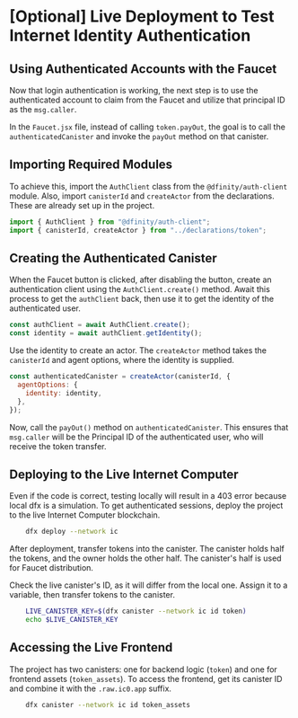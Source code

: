 # [Optional] Live Deployment to Test Internet Identity Authentication

## Using Authenticated Accounts with the Faucet

Now that login authentication is working, the next step is to use the authenticated account to claim from the Faucet and utilize that principal ID as the `msg.caller`.

In the `Faucet.jsx` file, instead of calling `token.payOut`, the goal is to call the `authenticatedCanister` and invoke the `payOut` method on that canister.

## Importing Required Modules

To achieve this, import the `AuthClient` class from the `@dfinity/auth-client` module. Also, import `canisterId` and `createActor` from the declarations. These are already set up in the project.

```js
import { AuthClient } from "@dfinity/auth-client";
import { canisterId, createActor } from "../declarations/token";
```

## Creating the Authenticated Canister

When the Faucet button is clicked, after disabling the button, create an authentication client using the `AuthClient.create()` method. Await this process to get the `authClient` back, then use it to get the identity of the authenticated user.

```js
const authClient = await AuthClient.create();
const identity = await authClient.getIdentity();
```

Use the identity to create an actor. The `createActor` method takes the `canisterId` and agent options, where the identity is supplied.

```js
const authenticatedCanister = createActor(canisterId, {
  agentOptions: {
    identity: identity,
  },
});
```

Now, call the `payOut()` method on `authenticatedCanister`. This ensures that `msg.caller` will be the Principal ID of the authenticated user, who will receive the token transfer.

## Deploying to the Live Internet Computer

Even if the code is correct, testing locally will result in a 403 error because local dfx is a simulation. To get authenticated sessions, deploy the project to the live Internet Computer blockchain.

```bash
    dfx deploy --network ic
```

After deployment, transfer tokens into the canister. The canister holds half the tokens, and the owner holds the other half. The canister's half is used for Faucet distribution.

Check the live canister's ID, as it will differ from the local one. Assign it to a variable, then transfer tokens to the canister.

```bash
    LIVE_CANISTER_KEY=$(dfx canister --network ic id token)
    echo $LIVE_CANISTER_KEY
```

## Accessing the Live Frontend

The project has two canisters: one for backend logic (`token`) and one for frontend assets (`token_assets`). To access the frontend, get its canister ID and combine it with the `.raw.ic0.app` suffix.

```bash
    dfx canister --network ic id token_assets
```

